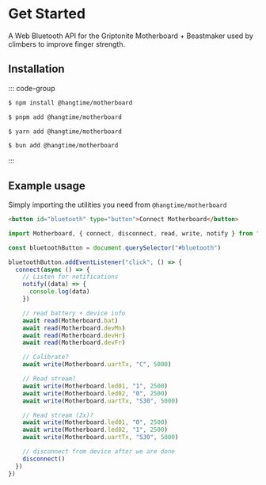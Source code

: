 # Get Started

A Web Bluetooth API for the Griptonite Motherboard + Beastmaker used by climbers to improve finger strength.

## Installation

::: code-group

```sh [npm]
$ npm install @hangtime/motherboard
```

```sh [pnpm]
$ pnpm add @hangtime/motherboard
```

```sh [yarn]
$ yarn add @hangtime/motherboard
```

```sh [bun]
$ bun add @hangtime/motherboard
```

:::

## Example usage

Simply importing the utilities you need from `@hangtime/motherboard`

```html
<button id="bluetooth" type="button">Connect Motherboard</button>
```

```js
import Motherboard, { connect, disconnect, read, write, notify } from "@hangtime/motherboard"

const bluetoothButton = document.querySelector("#bluetooth")

bluetoothButton.addEventListener("click", () => {
  connect(async () => {
    // Listen for notifications
    notify((data) => {
      console.log(data)
    })

    // read battery + device info
    await read(Motherboard.bat)
    await read(Motherboard.devMn)
    await read(Motherboard.devHr)
    await read(Motherboard.devFr)

    // Calibrate?
    await write(Motherboard.uartTx, "C", 5000)

    // Read stream?
    await write(Motherboard.led01, "1", 2500)
    await write(Motherboard.led02, "0", 2500)
    await write(Motherboard.uartTx, "S30", 5000)

    // Read stream (2x)?
    await write(Motherboard.led01, "0", 2500)
    await write(Motherboard.led02, "1", 2500)
    await write(Motherboard.uartTx, "S30", 5000)

    // disconnect from device after we are done
    disconnect()
  })
})
```
